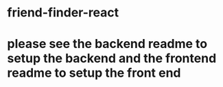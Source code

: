 # friend-finder-react

# please see the backend readme to setup the backend and the frontend readme to setup the front end
